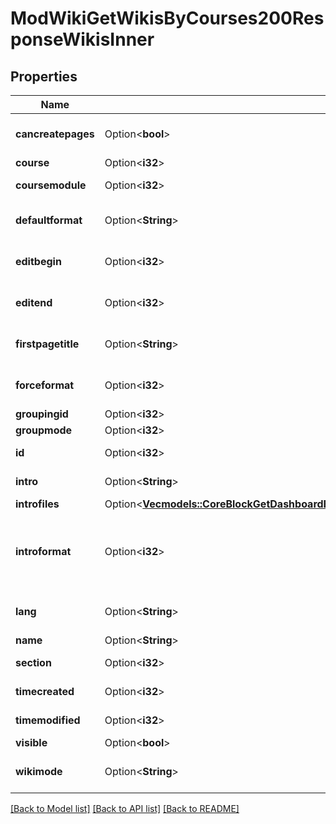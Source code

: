 # ModWikiGetWikisByCourses200ResponseWikisInner

## Properties

Name | Type | Description | Notes
------------ | ------------- | ------------- | -------------
**cancreatepages** | Option<**bool**> | True if user can create pages. | [optional][default to null]
**course** | Option<**i32**> | Course id | [optional]
**coursemodule** | Option<**i32**> | Course module id | [optional]
**defaultformat** | Option<**String**> | Wiki's default format (html, creole, nwiki). | [optional][default to null]
**editbegin** | Option<**i32**> | Edit begin. | [optional][default to null]
**editend** | Option<**i32**> | Edit end. | [optional][default to null]
**firstpagetitle** | Option<**String**> | First page title. | [optional][default to null]
**forceformat** | Option<**i32**> | 1 if format is forced, 0 otherwise. | [optional][default to null]
**groupingid** | Option<**i32**> | Group id | [optional]
**groupmode** | Option<**i32**> | Group mode | [optional]
**id** | Option<**i32**> | Activity instance id | [optional]
**intro** | Option<**String**> | Activity introduction | [optional]
**introfiles** | Option<[**Vec<models::CoreBlockGetDashboardBlocks200ResponseBlocksInnerContentsFilesInner>**](core_block_get_dashboard_blocks_200_response_blocks_inner_contents_files_inner.md)> |  | [optional]
**introformat** | Option<**i32**> | intro format (1 = HTML, 0 = MOODLE, 2 = PLAIN, or 4 = MARKDOWN) | [optional]
**lang** | Option<**String**> | Forced activity language | [optional]
**name** | Option<**String**> | Activity name | [optional]
**section** | Option<**i32**> | Course section id | [optional]
**timecreated** | Option<**i32**> | Time of creation. | [optional]
**timemodified** | Option<**i32**> | Time of last modification. | [optional]
**visible** | Option<**bool**> | Visible | [optional]
**wikimode** | Option<**String**> | Wiki mode (individual, collaborative). | [optional][default to null]

[[Back to Model list]](../README.md#documentation-for-models) [[Back to API list]](../README.md#documentation-for-api-endpoints) [[Back to README]](../README.md)


